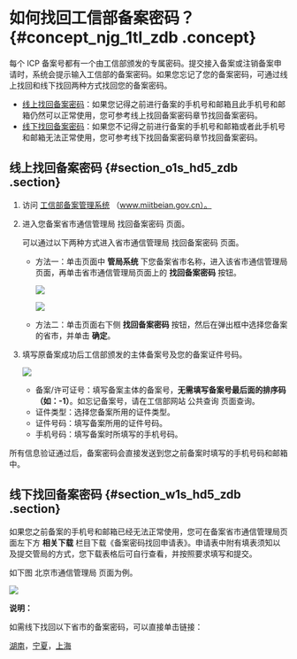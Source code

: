 # 如何找回工信部备案密码？ {#concept_njg_1tl_zdb .concept}

每个 ICP 备案号都有一个由工信部颁发的专属密码。提交接入备案或注销备案申请时，系统会提示输入工信部的备案密码。如果您忘记了您的备案密码，可通过线上找回和线下找回两种方式找回您的备案密码。

-   [线上找回备案密码](#section_o1s_hd5_zdb)：如果您记得之前进行备案的手机号和邮箱且此手机号和邮箱仍然可以正常使用，您可参考线上找回备案密码章节找回备案密码。
-   [线下找回备案密码](#section_w1s_hd5_zdb)：如果您不记得之前进行备案的手机号和邮箱或者此手机号和邮箱无法正常使用，您可参考线下找回备案密码章节找回备案密码。

## 线上找回备案密码 {#section_o1s_hd5_zdb .section}

1.  访问 [工信部备案管理系统](http://www.miitbeian.gov.cn) （www.miitbeian.gov.cn）。
2.  进入您备案省市通信管理局 找回备案密码 页面。

    可以通过以下两种方式进入省市通信管理局 找回备案密码 页面。

    -   方法一：单击页面中 **管局系统** 下您备案省市名称，进入该省市通信管理局页面，再单击省市通信管理局页面上的 **找回备案密码** 按钮。

        ![](http://static-aliyun-doc.oss-cn-hangzhou.aliyuncs.com/assets/img/14232/15547138265512_zh-CN.jpg)

        ![](http://static-aliyun-doc.oss-cn-hangzhou.aliyuncs.com/assets/img/14232/15547138265513_zh-CN.jpg)

    -   方法二：单击页面右下侧 **找回备案密码** 按钮，然后在弹出框中选择您备案的省市，并单击 **确定**。
3.  填写原备案成功后工信部颁发的主体备案号及您的备案证件号码。

    ![](http://static-aliyun-doc.oss-cn-hangzhou.aliyuncs.com/assets/img/14232/15547138275514_zh-CN.jpg)

    -   备案/许可证号：填写备案主体的备案号，**无需填写备案号最后面的排序码（如：-1）**。如忘记备案号，请在工信部网站 公共查询 页面查询。
    -   证件类型：选择您备案所用的证件类型。
    -   证件号码：填写备案所用的证件号码。
    -   手机号码：填写备案时所填写的手机号码。

所有信息验证通过后，备案密码会直接发送到您之前备案时填写的手机号码和邮箱中。

## 线下找回备案密码 {#section_w1s_hd5_zdb .section}

如果您之前备案的手机号和邮箱已经无法正常使用，您可在备案省市通信管理局页面左下方 **相关下载** 栏目下载《备案密码找回申请表》。申请表中附有填表须知以及提交管局的方式，您下载表格后可自行查看，并按照要求填写和提交。

如下图 北京市通信管理局 页面为例。

![](http://static-aliyun-doc.oss-cn-hangzhou.aliyuncs.com/assets/img/14232/15547138275515_zh-CN.jpg)

**说明：** 

如需线下找回以下省市的备案密码，可以直接单击链接：

[湖南](http://bsdt.xca.gov.cn/)，[宁夏](http://www.nxca.gov.cn/user/user_find.action?artical.id=819)，[上海](https://beian.shca.gov.cn/?spm=a2c4g.11186623.2.41.103e76f6xwQ6CO)

